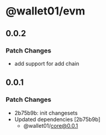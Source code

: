 # @wallet01/evm

## 0.0.2

### Patch Changes

- add support for add chain

## 0.0.1

### Patch Changes

- 2b75b9b: init changesets
- Updated dependencies [2b75b9b]
  - @wallet01/core@0.0.1
